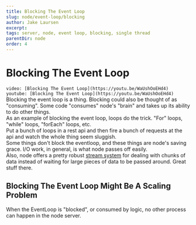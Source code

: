 ```yaml
---
title: Blocking The Event Loop
slug: node/event-loop/blocking
author: Jake Laursen
excerpt: 
tags: server, node, event loop, blocking, single thread
parentDir: node
order: 4
---
```


# Blocking The Event Loop
`video: [Blocking The Event Loop](https://youtu.be/WaUshOoEHd4) youtube: [Blocking The Event Loop](https://youtu.be/WaUshOoEHd4)`   
Blocking the event loop is a thing. Blocking could also be thought of as "consuming". Some code "consumes" node's "brain" and takes up its ability to do other things.  
As an example of blocking the event loop, loops do the trick. "For" loops, "while" loops, "forEach" loops, etc.  
Put a bunch of loops in a rest api and then fire a bunch of requests at the api and watch the whole thing seem sluggish.  
Some things don't block the eventloop, and these things are node's saving grace. I/O work, in general, is what node passes off easily.  
Also, node offers a pretty robust [stream system](https://nodejs.org/docs/latest-v16.x/api/stream.html#stream) for dealing with chunks of data instead of waiting for large pieces of data to be passed around. Great stuff there.  

## Blocking The Event Loop Might Be A Scaling Problem
When the EventLoop is "blocked", or consumed by logic, no other process can happen in the node server.  
